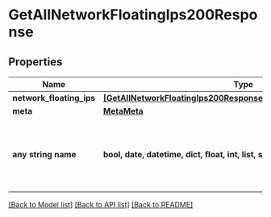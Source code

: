 # GetAllNetworkFloatingIps200Response


## Properties
Name | Type | Description | Notes
------------ | ------------- | ------------- | -------------
**network_floating_ips** | [**[GetAllNetworkFloatingIps200ResponseAllOfNetworkFloatingIpsInner]**](GetAllNetworkFloatingIps200ResponseAllOfNetworkFloatingIpsInner.md) |  | [optional] 
**meta** | [**MetaMeta**](MetaMeta.md) |  | [optional] 
**any string name** | **bool, date, datetime, dict, float, int, list, str, none_type** | any string name can be used but the value must be the correct type | [optional]

[[Back to Model list]](../README.md#documentation-for-models) [[Back to API list]](../README.md#documentation-for-api-endpoints) [[Back to README]](../README.md)



